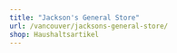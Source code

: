 ```yaml
---
title: "Jackson's General Store"
url: /vancouver/jacksons-general-store/
shop: Haushaltsartikel
---
```

